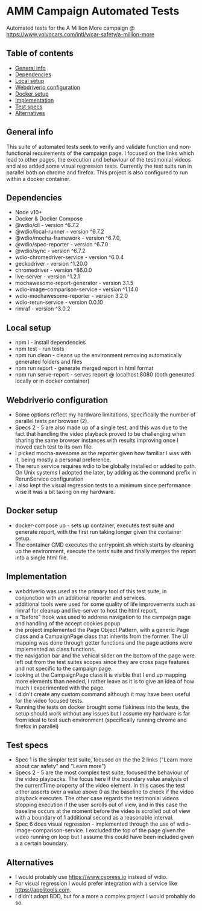 # AMM Campaign Automated Tests

Automated tests for the A Million More campaign @ https://www.volvocars.com/intl/v/car-safety/a-million-more

## Table of contents

- [General info](#general-info)
- [Dependencies](#dependencies)
- [Local setup](#local-setup)
- [Webdriverio configuration](#webdriverio-configuration)
- [Docker setup](#docker-setup)
- [Implementation](#implementation)
- [Test specs](#test-specs)
- [Alternatives](#alternatives)

## General info

This suite of automated tests seek to verify and validate function and non-functional requirements of the campaign page. I focused on the links which lead to other pages, the execution and behaviour of the testimonial videos and also added some visual regression tests. Currently the test suits run in parallel both on chrome and firefox. This project is also configured to run within a docker container.

## Dependencies

- Node v10+
- Docker & Docker Compose
- @wdio/cli - version ^6.7.2
- @wdio/local-runner - version ^6.7.2
- @wdio/mocha-framework - version ^6.7.0,
- @wdio/spec-reporter - version ^6.7.0
- @wdio/sync - version ^6.7.2
- wdio-chromedriver-service - version ^6.0.4
- geckodriver - version ^1.20.0
- chromedriver - version ^86.0.0
- live-server - version ^1.2.1
- mochawesome-report-generator - version 3.1.5
- wdio-image-comparison-service - version ^1.14.0
- wdio-mochawesome-reporter - version 3.2.0
- wdio-rerun-service - version 0.0.10
- rimraf - version ^3.0.2

## Local setup

- npm i - install dependencies
- npm test - run tests
- npm run clean - cleans up the environment removing automatically generated folders and files
- npm run report - generate merged report in html format
- npm run serve-report - serves report @ localhost:8080 (both generated locally or in docker container)

## Webdriverio configuration

- Some options reflect my hardware limitations, specifically the number of parallel tests per browser (2).
- Specs 2 - 5 are also made up of a single test, and this was due to the fact that handling the video playback proved to be challenging when sharing the same browser instances with results improving once I moved each test to its own file.
- I picked mocha-awesome as the reporter given how familiar I was with it, being mostly a personal preference.
- The rerun service requires wdio to be globally installed or added to path. On Unix systems I adopted the later, by adding as the command prefix in RerunService configuration
- I also kept the visual regression tests to a minimum since performance wise it was a bit taxing on my hardware.

## Docker setup

- docker-compose up - sets up container, executes test suite and generate report, with the first run taking longer given the container setup.
- The container CMD executes the entrypoint.sh which starts by cleaning up the environment, execute the tests suite and finally merges the report into a single html file.

## Implementation

- webdriverio was used as the primary tool of this test suite, in conjunction with an additional reporter and services.
- additional tools were used for some quality of life improvements such as rimraf for cleanup and live-server to host the html report.
- a "before" hook was used to address navigation to the campaign page and handling of the accept cookies popup
- the project implemented the Page Object Pattern, with a generic Page class and a CampaignPage class that inherits from the former. The UI mapping was done through getter functions and the page actions were implemented as class functions.
- the navigation bar and the vehical slider on the bottom of the page were left out from the test suites scopes since they are cross page features and not specific to the campaign page.
- looking at the CampaignPage class it is visible that I end up mapping more elements than needed, I rather leave as it is to give an idea of how much I experimented with the page.
- I didn't create any custom command although it may have been useful for the video focused tests.
- Running the tests on docker brought some flakiness into the tests, the setup should work without any issues but I assume my hardware is far from ideal to test such environment (specifically running chrome and firefox in parallel)

## Test specs

- Spec 1 is the simpler test suite, focused on the the 2 links ("Learn more about car safety" and "Learn more")
- Specs 2 - 5 are the most complex test suite, focused the behaviour of the video playbacks. The focus here if the boundary value analysis of the currentTime property of the video element. In this cases the test either asserts over a value above 0 as the baseline to check if the video playback executes. The other case regards the testimonial videos stopping execution if the user scrolls out of view, and in this case the baseline occurs at the moment before the video is scrolled out of view with a boundary of 1 additional second as a reasonable interval.
- Spec 6 does visual regression - implemented through the use of wdio-image-comparison-service. I excluded the top of the page given the video running on loop but I assume this could have been included given a a certain boundary.

## Alternatives

- I would probably use https://www.cypress.io instead of wdio.
- For visual regression I would prefer integration with a service like https://applitools.com.
- I didn't adopt BDD, but for a more a complex project I would probably do so.
